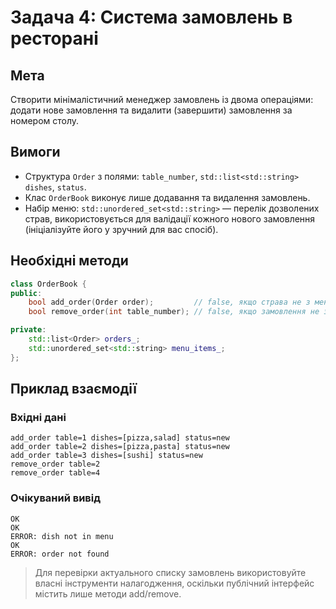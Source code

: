# Задача 4: Система замовлень в ресторані

## Мета
Створити мінімалістичний менеджер замовлень із двома операціями: додати нове
замовлення та видалити (завершити) замовлення за номером столу.

## Вимоги
- Структура `Order` з полями: `table_number`, `std::list<std::string> dishes`,
  `status`.
- Клас `OrderBook` виконує лише додавання та видалення замовлень.
- Набір меню: `std::unordered_set<std::string>` — перелік дозволених страв,
  використовується для валідації кожного нового замовлення (ініціалізуйте його у
  зручний для вас спосіб).

## Необхідні методи
```cpp
class OrderBook {
public:
    bool add_order(Order order);         // false, якщо страва не з меню або стіл вже має активне замовлення
    bool remove_order(int table_number); // false, якщо замовлення не знайдено

private:
    std::list<Order> orders_;
    std::unordered_set<std::string> menu_items_;
};
```

## Приклад взаємодії
### Вхідні дані
```
add_order table=1 dishes=[pizza,salad] status=new
add_order table=2 dishes=[pizza,pasta] status=new
add_order table=3 dishes=[sushi] status=new
remove_order table=2
remove_order table=4
```

### Очікуваний вивід
```
OK
OK
ERROR: dish not in menu
OK
ERROR: order not found
```

> Для перевірки актуального списку замовлень використовуйте власні інструменти
> налагодження, оскільки публічний інтерфейс містить лише методи add/remove.
